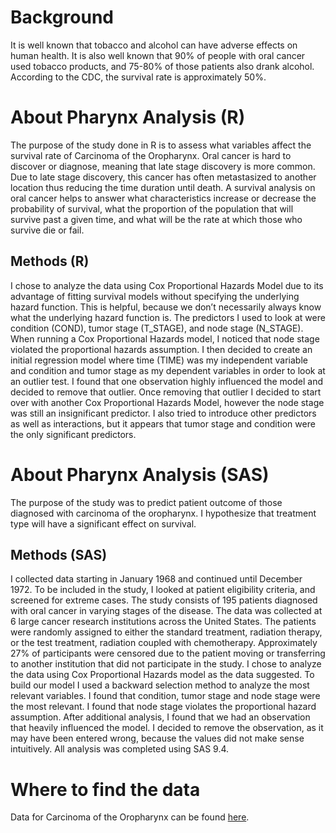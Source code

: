 <!-- Readme_HTML for pharynx data -->

<h1>Background</h1>
<p> It is well known that tobacco and alcohol can have adverse effects on human health. 
	It is also well known that 90% of people with oral cancer used tobacco products, and 75-80% of those patients also drank alcohol. 
	According to the CDC, the survival rate is approximately 50%. 
	</p>

<h1>About Pharynx Analysis (R)</h1>
<p>The purpose of the study done in R is to assess what variables affect the survival rate of Carcinoma of the Oropharynx. 
Oral cancer is hard to discover or diagnose, meaning that late stage discovery is more common. 
Due to late stage discovery, this cancer has often metastasized to another location thus reducing the time duration until death. 
A survival analysis on oral cancer helps to answer what characteristics increase or decrease the probability of survival, what the proportion of the population that will survive past a given time, and what will be the rate at which those who survive die or fail.</p>

<h2>Methods (R)</h2>
<p>I chose to analyze the data using Cox Proportional Hazards Model due to its advantage of fitting survival models without specifying the underlying hazard function. 
This is helpful, because we don’t necessarily always know what the underlying hazard function is. 
The predictors I used to look at were condition (COND), tumor stage (T_STAGE), and node stage (N_STAGE). 
When running a Cox Proportional Hazards model, I noticed that node stage violated the proportional hazards assumption. 
I then decided to create an initial regression model where time (TIME) was my independent variable and condition and tumor stage as my dependent variables in order to look at an outlier test. 
I found that one observation highly influenced the model and decided to remove that outlier. 
Once removing that outlier I decided to start over with another Cox Proportional Hazards Model, however the node stage was still an insignificant predictor. 
I also tried to introduce other predictors as well as interactions, but it appears that tumor stage and condition were the only significant predictors. </p>

<h1>About Pharynx Analysis (SAS)</h1>
<p>The purpose of the study was to predict patient outcome of those diagnosed with carcinoma of the oropharynx. 
	I hypothesize that treatment type will have a significant effect on survival. </p>

<h2>Methods (SAS)</h2>
    <p>I collected data starting in January 1968 and continued until December 1972. 
	To be included in the study, I looked at patient eligibility criteria, and screened for extreme cases. 
	The study consists of 195 patients diagnosed with oral cancer in varying stages of the disease.
	The data was collected at 6 large cancer research institutions across the United States. 
	The patients were randomly assigned to either the standard treatment, radiation therapy, or the test treatment, radiation coupled with chemotherapy. 
	Approximately 27% of participants were censored due to the patient moving or transferring to another institution that did not participate in the study.
    I chose to analyze the data using Cox Proportional Hazards model as the data suggested. 
	To build our model I used a backward selection method to analyze the most relevant variables. 
	I found that condition, tumor stage and node stage were the most relevant. 
	I found that node stage violates the proportional hazard assumption. 
	After additional analysis, I found that we had an observation that heavily influenced the model. 
	I decided to remove the observation, as it may have been entered wrong, because the values did not make sense intuitively.
	All analysis was completed using SAS 9.4.  </p>

	
<h1>Where to find the data</h1>
<p>Data for Carcinoma of the Oropharynx can be found <a href="http://www.umass.edu/statdata/statdata/data/">here</a>.
</p>
<p></p>
